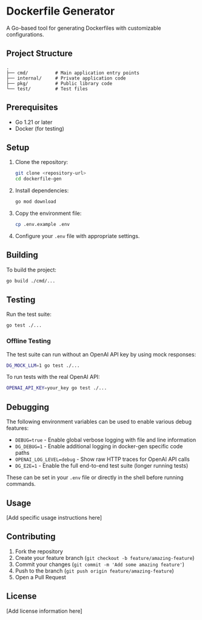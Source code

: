 # Dockerfile Generator

A Go-based tool for generating Dockerfiles with customizable configurations.

## Project Structure

```
.
├── cmd/          # Main application entry points
├── internal/     # Private application code
├── pkg/          # Public library code
└── test/         # Test files
```

## Prerequisites

- Go 1.21 or later
- Docker (for testing)

## Setup

1. Clone the repository:
   ```bash
   git clone <repository-url>
   cd dockerfile-gen
   ```

2. Install dependencies:
   ```bash
   go mod download
   ```

3. Copy the environment file:
   ```bash
   cp .env.example .env
   ```

4. Configure your `.env` file with appropriate settings.

## Building

To build the project:
```bash
go build ./cmd/...
```

## Testing

Run the test suite:
```bash
go test ./...
```

### Offline Testing
The test suite can run without an OpenAI API key by using mock responses:
```bash
DG_MOCK_LLM=1 go test ./...
```

To run tests with the real OpenAI API:
```bash
OPENAI_API_KEY=your_key go test ./...
```

## Debugging

The following environment variables can be used to enable various debug features:

- `DEBUG=true` - Enable global verbose logging with file and line information
- `DG_DEBUG=1` - Enable additional logging in docker-gen specific code paths
- `OPENAI_LOG_LEVEL=debug` - Show raw HTTP traces for OpenAI API calls
- `DG_E2E=1` - Enable the full end-to-end test suite (longer running tests)

These can be set in your `.env` file or directly in the shell before running commands.

## Usage

[Add specific usage instructions here]

## Contributing

1. Fork the repository
2. Create your feature branch (`git checkout -b feature/amazing-feature`)
3. Commit your changes (`git commit -m 'Add some amazing feature'`)
4. Push to the branch (`git push origin feature/amazing-feature`)
5. Open a Pull Request

## License

[Add license information here] 